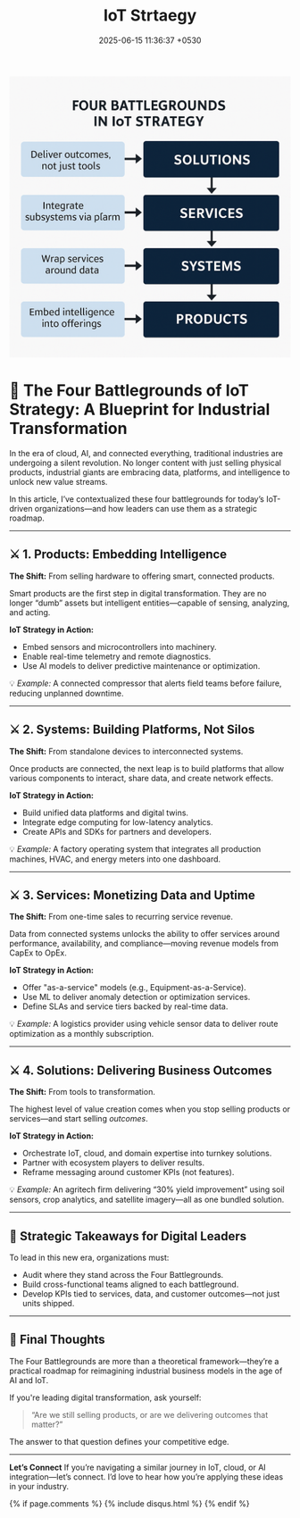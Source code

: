 ﻿---
layout: post
comments: true
IDENTIFIER: IoT 
title:  "IoT Strtaegy"
description: Strategy | Prouct |Solution| IoT| 
date:   2025-06-15 11:36:37 +0530
categories: IoT
---
<img alt='Product Solutions' src='/assets/productsolutions.png'>

# 🔁 The Four Battlegrounds of IoT Strategy: A Blueprint for Industrial Transformation

In the era of cloud, AI, and connected everything, traditional industries are undergoing a silent revolution. No longer content with just selling physical products, industrial giants are embracing data, platforms, and intelligence to unlock new value streams.

In this article, I’ve contextualized these four battlegrounds for today’s IoT-driven organizations—and how leaders can use them as a strategic roadmap.

---

## ⚔️ 1. Products: Embedding Intelligence

**The Shift:** From selling hardware to offering smart, connected products.

Smart products are the first step in digital transformation. They are no longer “dumb” assets but intelligent entities—capable of sensing, analyzing, and acting.

**IoT Strategy in Action:**

* Embed sensors and microcontrollers into machinery.
* Enable real-time telemetry and remote diagnostics.
* Use AI models to deliver predictive maintenance or optimization.

💡 *Example:* A connected compressor that alerts field teams before failure, reducing unplanned downtime.

---

## ⚔️ 2. Systems: Building Platforms, Not Silos

**The Shift:** From standalone devices to interconnected systems.

Once products are connected, the next leap is to build platforms that allow various components to interact, share data, and create network effects.

**IoT Strategy in Action:**

* Build unified data platforms and digital twins.
* Integrate edge computing for low-latency analytics.
* Create APIs and SDKs for partners and developers.

💡 *Example:* A factory operating system that integrates all production machines, HVAC, and energy meters into one dashboard.

---

## ⚔️ 3. Services: Monetizing Data and Uptime

**The Shift:** From one-time sales to recurring service revenue.

Data from connected systems unlocks the ability to offer services around performance, availability, and compliance—moving revenue models from CapEx to OpEx.

**IoT Strategy in Action:**

* Offer "as-a-service" models (e.g., Equipment-as-a-Service).
* Use ML to deliver anomaly detection or optimization services.
* Define SLAs and service tiers backed by real-time data.

💡 *Example:* A logistics provider using vehicle sensor data to deliver route optimization as a monthly subscription.

---

## ⚔️ 4. Solutions: Delivering Business Outcomes

**The Shift:** From tools to transformation.

The highest level of value creation comes when you stop selling products or services—and start selling *outcomes*.

**IoT Strategy in Action:**

* Orchestrate IoT, cloud, and domain expertise into turnkey solutions.
* Partner with ecosystem players to deliver results.
* Reframe messaging around customer KPIs (not features).

💡 *Example:* An agritech firm delivering “30% yield improvement” using soil sensors, crop analytics, and satellite imagery—all as one bundled solution.

---

## 🧠 Strategic Takeaways for Digital Leaders

To lead in this new era, organizations must:

* Audit where they stand across the Four Battlegrounds.
* Build cross-functional teams aligned to each battleground.
* Develop KPIs tied to services, data, and customer outcomes—not just units shipped.

---

## 💬 Final Thoughts

The Four Battlegrounds are more than a theoretical framework—they’re a practical roadmap for reimagining industrial business models in the age of AI and IoT.

If you're leading digital transformation, ask yourself:

> “Are we still selling products, or are we delivering outcomes that matter?”

The answer to that question defines your competitive edge.

---

**Let’s Connect**
If you’re navigating a similar journey in IoT, cloud, or AI integration—let’s connect. I’d love to hear how you’re applying these ideas in your industry.


{% if page.comments %} {% include disqus.html %} {% endif %}
